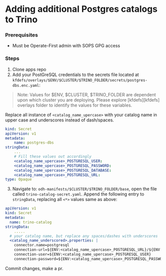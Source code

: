 # Adding additional Postgres catalogs to Trino

### Prerequisites
- Must be Operate-First admin with SOPS GPG access

### Steps

1. Clone apps repo
2. Add your PostGreSQL credentials to the secrets file located at `kfdefs/overlays/$ENV/$CLUSTER/$TRINO_FOLDER/secrets/postgres-dbs.enc.yaml`:

> Note: Values for $ENV, $CLUSTER, $TRINO_FOLDER are dependent upon which cluster you are deploying.
> Please explore [kfdefs][kfdefs] overlays folder to identify the values for these variables.

Replace all instance of `<catalog_name_upercase>` with your catalog name in upper case and underscores instead of dash/spaces.

```yaml
kind: Secret
apiVersion: v1
metadata:
    name: postgres-dbs
stringData:
    ...
    # Fill these values out accordingly
    <catalog_name_upercase>_POSTGRESQL_USER:
    <catalog_name_upercase>_POSTGRESQL_PASSWORD:
    <catalog_name_upercase>_POSTGRESQL_DATABASE:
    <catalog_name_upercase>_POSTGRESQL_URL:
type: Opaque
```

3. Navigate to: `odh-manifests/$CLUSTER/$TRINO_FOLDER/base`, open the file called `trino-catalog-secret.yaml`. Append the following
entry to `stringData`, replacing all `<*>` values same as above:

```yaml
apiVersion: v1
kind: Secret
metadata:
  name: trino-catalog
stringData:
    .....
  # your catalog name, but replace any spaces/dashes with underscores
  <catalog_name_underscored>.properties: |
    connector.name=postgresql
    connection-url=${ENV:<catalog_name_upercase>_POSTGRESQL_URL}/${ENV:<catalog_name_upercase>_POSTGRESQL_DATABASE}
    connection-user=${ENV:<catalog_name_upercase>_POSTGRESQL_USER}
    connection-password=${ENV:<catalog_name_upercase>_POSTGRESQL_PASSWORD}
```

Commit changes, make a pr.
